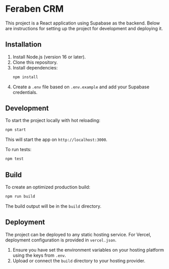 # Feraben CRM

This project is a React application using Supabase as the backend. Below are instructions for setting up the project for development and deploying it.

## Installation

1. Install Node.js (version 16 or later).
2. Clone this repository.
3. Install dependencies:
   ```bash
   npm install
   ```
4. Create a `.env` file based on `.env.example` and add your Supabase credentials.

## Development

To start the project locally with hot reloading:

```bash
npm start
```

This will start the app on `http://localhost:3000`.

To run tests:

```bash
npm test
```

## Build

To create an optimized production build:

```bash
npm run build
```

The build output will be in the `build` directory.

## Deployment

The project can be deployed to any static hosting service. For Vercel, deployment configuration is provided in `vercel.json`.

1. Ensure you have set the environment variables on your hosting platform using the keys from `.env`.
2. Upload or connect the `build` directory to your hosting provider.

